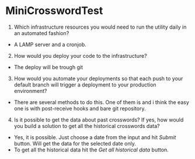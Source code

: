 # MiniCrosswordTest

1. Which infrastructure resources you would need to run the utility daily in an automated fashion?
- A LAMP server and a cronjob.

2. How would you deploy your code to the infrastructure?
- The deploy will be trough git

3. How would you automate your deployments so that each push to your default branch will trigger a deployment to your production environment?
- There are several methods to do this. One of them is and i think the easy one is with post-receive hooks and bare git repository.

4. Is it possible to get the data about past crosswords? If yes, how would you build a solution to get all the historical crosswords data?
- Yes, it is possible. Just choose a date from the input and hit *Submit* button. Will get the data for the selected date only.
- To get all the historical data hit the *Get all historical data* button.